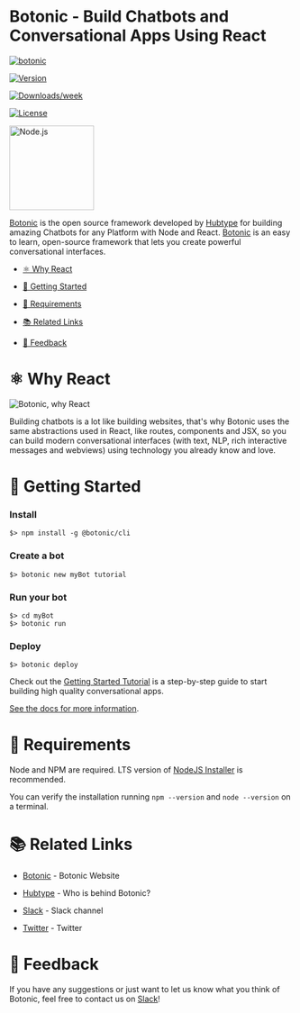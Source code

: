# Botonic - Build Chatbots and Conversational Apps Using React

[![botonic](https://img.shields.io/badge/cli-botonic-brightgreen.svg)](https://botonic.io)

[![Version](https://img.shields.io/npm/v/@botonic/cli.svg)](https://npmjs.org/package/@botonic/cli)

[![Downloads/week](https://img.shields.io/npm/dw/@botonic/cli.svg)](https://npmjs.org/package/@botonic/cli)

[![License](https://img.shields.io/npm/l/@botonic/cli.svg)](https://github.com/hubtype/botonic/blob/master/package.json)

<a  href="https://botonic.io/">
  <img align="center" alt="Node.js" src="https://botonic.io/images/botonic_react_logo-p-500.png" width="150"/>
</a>

[Botonic](https://botonic.io) is the open source framework developed by [Hubtype](https://www.hubtype.com) for building amazing Chatbots for any Platform with Node and React. [Botonic](https://botonic.io) is an easy to learn, open-source framework that lets you create powerful conversational interfaces.

<!-- toc -->

- [⚛️ Why React](#-why-react)

- [🚀 Getting Started](#-getting-started)

- [📌 Requirements](#-requirements)

- [📚 Related Links](#-related-links)

- [📣 Feedback](#-feedback)

<!-- tocstop -->

# ️️️⚛️ Why React

![Botonic, why React](https://botonic.io/images/botonic-react.png)

Building chatbots is a lot like building websites, that's why Botonic uses the same abstractions used in React, like routes, components and JSX, so you can build modern conversational interfaces (with text, NLP, rich interactive messages and webviews) using technology you already know and love.

# 🚀 Getting Started

### Install

```
$> npm install -g @botonic/cli
```

### Create a bot

```
$> botonic new myBot tutorial
```

### Run your bot

```
$> cd myBot
$> botonic run
```

### Deploy

```
$> botonic deploy
```

Check out the [Getting Started Tutorial](https://botonic.io/docs/getting-started.html) is a step-by-step guide to start building high quality conversational apps.

[See the docs for more information](https://botonic.io/docs.html).

# 📌 Requirements

Node and NPM are required. LTS version of [NodeJS Installer](https://nodejs.org/) is recommended.

You can verify the installation running `npm --version` and `node --version` on a terminal.

# 📚 Related Links

- [Botonic](https://botonic.io) - Botonic Website

- [Hubtype](https://hubtype.com) - Who is behind Botonic?

- [Slack](https://slack.botonic.io/) - Slack channel

- [Twitter](https://twitter.com/botonic_) - Twitter

# 📣 Feedback

If you have any suggestions or just want to let us know what you think of Botonic, feel free to contact us on [Slack](https://slack.botonic.io/)!
